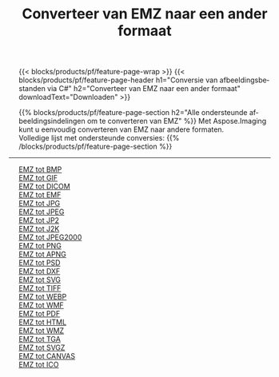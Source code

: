 ﻿---
title: Converteer van EMZ naar een ander formaat 
weight: 3920
url: /nl/net/conversion/from/emz 
lang: nl
langdirlevel: 2
locales: zh-hans,ja,it,ru,de,es,fr,nl,id,lt,pl,pt,vi,tr,ko,zh-hant,ar,hi,th,sv,cs,uk,he
description: Met behulp van Aspose.Imaging kunt u eenvoudig converteren van EMZ naar een ander formaat
---

{{< blocks/products/pf/feature-page-wrap >}}
{{< blocks/products/pf/feature-page-header h1="Conversie van afbeeldingsbestanden via C#" h2="Converteer van EMZ naar een ander formaat" downloadText="Downloaden" >}}


{{% blocks/products/pf/feature-page-section  h2="Alle ondersteunde afbeeldingsindelingen om te converteren van EMZ" %}}
Met Aspose.Imaging kunt u eenvoudig converteren van EMZ naar andere formaten.
<br/>
Volledige lijst met ondersteunde conversies:
{{% /blocks/products/pf/feature-page-section %}}
<div class="container-fluid productfamilypage bg-gray">
    <div class="convertypes bg-gray agp-content section">
        <div class="container">
		<hr style="margin-left:-20px;"/>
		<div class="row other-converters">
		    <div class='col-md-2 other-converter remove-lp remove-rp'><a href="/imaging/nl/net/conversion/emz-to-bmp" >EMZ tot BMP</a></div><div class='col-md-2 other-converter remove-lp remove-rp'><a href="/imaging/nl/net/conversion/emz-to-gif" >EMZ tot GIF</a></div><div class='col-md-2 other-converter remove-lp remove-rp'><a href="/imaging/nl/net/conversion/emz-to-dicom" >EMZ tot DICOM</a></div><div class='col-md-2 other-converter remove-lp remove-rp'><a href="/imaging/nl/net/conversion/emz-to-emf" >EMZ tot EMF</a></div><div class='col-md-2 other-converter remove-lp remove-rp'><a href="/imaging/nl/net/conversion/emz-to-jpg" >EMZ tot JPG</a></div><div class='col-md-2 other-converter remove-lp remove-rp'><a href="/imaging/nl/net/conversion/emz-to-jpeg" >EMZ tot JPEG</a></div><div class='col-md-2 other-converter remove-lp remove-rp'><a href="/imaging/nl/net/conversion/emz-to-jp2" >EMZ tot JP2</a></div><div class='col-md-2 other-converter remove-lp remove-rp'><a href="/imaging/nl/net/conversion/emz-to-j2k" >EMZ tot J2K</a></div><div class='col-md-2 other-converter remove-lp remove-rp'><a href="/imaging/nl/net/conversion/emz-to-jpeg2000" >EMZ tot JPEG2000</a></div><div class='col-md-2 other-converter remove-lp remove-rp'><a href="/imaging/nl/net/conversion/emz-to-png" >EMZ tot PNG</a></div><div class='col-md-2 other-converter remove-lp remove-rp'><a href="/imaging/nl/net/conversion/emz-to-apng" >EMZ tot APNG</a></div><div class='col-md-2 other-converter remove-lp remove-rp'><a href="/imaging/nl/net/conversion/emz-to-psd" >EMZ tot PSD</a></div><div class='col-md-2 other-converter remove-lp remove-rp'><a href="/imaging/nl/net/conversion/emz-to-dxf" >EMZ tot DXF</a></div><div class='col-md-2 other-converter remove-lp remove-rp'><a href="/imaging/nl/net/conversion/emz-to-svg" >EMZ tot SVG</a></div><div class='col-md-2 other-converter remove-lp remove-rp'><a href="/imaging/nl/net/conversion/emz-to-tiff" >EMZ tot TIFF</a></div><div class='col-md-2 other-converter remove-lp remove-rp'><a href="/imaging/nl/net/conversion/emz-to-webp" >EMZ tot WEBP</a></div><div class='col-md-2 other-converter remove-lp remove-rp'><a href="/imaging/nl/net/conversion/emz-to-wmf" >EMZ tot WMF</a></div><div class='col-md-2 other-converter remove-lp remove-rp'><a href="/imaging/nl/net/conversion/emz-to-pdf" >EMZ tot PDF</a></div><div class='col-md-2 other-converter remove-lp remove-rp'><a href="/imaging/nl/net/conversion/emz-to-html" >EMZ tot HTML</a></div><div class='col-md-2 other-converter remove-lp remove-rp'><a href="/imaging/nl/net/conversion/emz-to-wmz" >EMZ tot WMZ</a></div><div class='col-md-2 other-converter remove-lp remove-rp'><a href="/imaging/nl/net/conversion/emz-to-tga" >EMZ tot TGA</a></div><div class='col-md-2 other-converter remove-lp remove-rp'><a href="/imaging/nl/net/conversion/emz-to-svgz" >EMZ tot SVGZ</a></div><div class='col-md-2 other-converter remove-lp remove-rp'><a href="/imaging/nl/net/conversion/emz-to-canvas" >EMZ tot CANVAS</a></div><div class='col-md-2 other-converter remove-lp remove-rp'><a href="/imaging/nl/net/conversion/emz-to-ico" >EMZ tot ICO</a></div>
                </div>
        </div>
    </div>
</div>
<br/>

